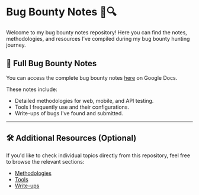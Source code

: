 # Bug Bounty Notes 🐞🔍

Welcome to my bug bounty notes repository! Here you can find the notes, methodologies, and resources I’ve compiled during my bug bounty hunting journey.

## 📄 Full Bug Bounty Notes
You can access the complete bug bounty notes [here]([https://docs.google.com/document/d/YOUR_DOC_ID_HERE](https://docs.google.com/document/d/1ESVYJ2eWPzBcptO6YoPfUZZU_o0ORQKb2RAIDj4x7iI/edit?usp=sharing)) on Google Docs.

These notes include:
- Detailed methodologies for web, mobile, and API testing.
- Tools I frequently use and their configurations.
- Write-ups of bugs I've found and submitted.

---

## 🛠️ Additional Resources (Optional)
If you'd like to check individual topics directly from this repository, feel free to browse the relevant sections:

- [Methodologies](#methodologies)
- [Tools](#tools)
- [Write-ups](#write-ups)
